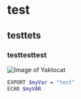 # test
## testtets
### testtesttest

![Image of Yaktocat](https://octodex.github.com/images/yaktocat.png)

```Bash
EXPORT $myVar = "test"
ECHO $myVAR
```
